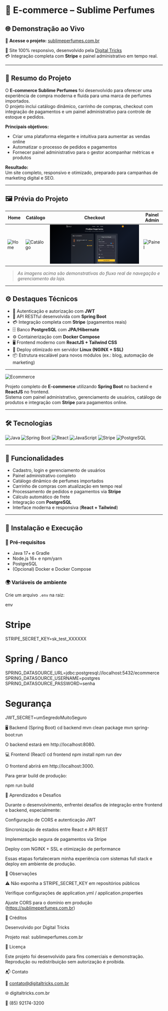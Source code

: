 # 💎 E-commerce – Sublime Perfumes

## 🌐 Demonstração ao Vivo

🛒 **Acesse o projeto:** [sublimeperfumes.com.br](https://sublimeperfumes.com.br)

📱 Site 100% responsivo, desenvolvido pela [Digital Tricks](https://digitaltricks.com.br)  
💳 Integração completa com **Stripe** e painel administrativo em tempo real.

---

## 💼 Resumo do Projeto

O **E-commerce Sublime Perfumes** foi desenvolvido para oferecer uma experiência de compra moderna e fluida para uma marca de perfumes importados.  
O projeto inclui catálogo dinâmico, carrinho de compras, checkout com integração de pagamentos e um painel administrativo para controle de estoque e pedidos.

**Principais objetivos:**
- Criar uma plataforma elegante e intuitiva para aumentar as vendas online  
- Automatizar o processo de pedidos e pagamentos  
- Fornecer painel administrativo para o gestor acompanhar métricas e produtos  

**Resultado:**  
Um site completo, responsivo e otimizado, preparado para campanhas de marketing digital e SEO.

---

## 🖼️ Prévia do Projeto

| Home | Catálogo | Checkout | Painel Admin |
|------|-----------|-----------|--------------|
| ![Home](./docs/home.gif) | ![Catálogo](./docs/catalogo.gif) | ![Checkout](./docs/checkout.png) | ![Painel](./docs/dashboard.gif) |

> *As imagens acima são demonstrativas do fluxo real de navegação e gerenciamento da loja.*

---

## ⚙️ Destaques Técnicos

- 🔐 Autenticação e autorização com **JWT**
- 🧩 API RESTful desenvolvida com **Spring Boot**
- 💳 Integração completa com **Stripe** (pagamentos reais)
- 🗄️ Banco **PostgreSQL** com **JPA/Hibernate**
- ⚙️ Containerização com **Docker Compose**
- 🖥️ Frontend moderno com **ReactJS + Tailwind CSS**
- 🚀 Deploy otimizado em servidor **Linux (NGINX + SSL)**
- 📦 Estrutura escalável para novos módulos (ex.: blog, automação de marketing)

---

![Ecommerce](https://img.shields.io/badge/Ecommerce-Spring%20Boot%20%2B%20ReactJS-blue?style=for-the-badge&logo=java)

Projeto completo de **E-commerce** utilizando **Spring Boot** no backend e **ReactJS** no frontend.  
Sistema com painel administrativo, gerenciamento de usuários, catálogo de produtos e integração com **Stripe** para pagamentos online.

---

## 🛠 Tecnologias

![Java](https://img.shields.io/badge/Java-ED8B00?style=for-the-badge&logo=java&logoColor=white)
![Spring Boot](https://img.shields.io/badge/Spring%20Boot-6DB33F?style=for-the-badge&logo=spring&logoColor=white)
![React](https://img.shields.io/badge/React-61DAFB?style=for-the-badge&logo=react&logoColor=black)
![JavaScript](https://img.shields.io/badge/JavaScript-F7DF1E?style=for-the-badge&logo=javascript&logoColor=black)
![Stripe](https://img.shields.io/badge/Stripe-635BFF?style=for-the-badge&logo=stripe&logoColor=white)
![PostgreSQL](https://img.shields.io/badge/PostgreSQL-4169E1?style=for-the-badge&logo=postgresql&logoColor=white)

---

## 🌟 Funcionalidades

- Cadastro, login e gerenciamento de usuários  
- Painel administrativo completo  
- Catálogo dinâmico de perfumes importados  
- Carrinho de compras com atualização em tempo real  
- Processamento de pedidos e pagamentos via **Stripe**  
- Cálculo automático de frete  
- Integração com **PostgreSQL**  
- Interface moderna e responsiva (**React + Tailwind**)  

---

## 🚀 Instalação e Execução

### 🔧 Pré-requisitos

- Java 17+ e Gradle  
- Node.js 16+ e npm/yarn  
- PostgreSQL  
- (Opcional) Docker e Docker Compose

### 🌍 Variáveis de ambiente

Crie um arquivo `.env` na raiz:

env
# Stripe
STRIPE_SECRET_KEY=sk_test_XXXXXX

# Spring / Banco
SPRING_DATASOURCE_URL=jdbc:postgresql://localhost:5432/ecommerce
SPRING_DATASOURCE_USERNAME=postgres
SPRING_DATASOURCE_PASSWORD=senha

# Segurança
JWT_SECRET=umSegredoMuitoSeguro

🖥️ Backend (Spring Boot)
cd backend
mvn clean package
mvn spring-boot:run


O backend estará em http://localhost:8080.

💻 Frontend (React)
cd frontend
npm install
npm run dev


O frontend abrirá em http://localhost:3000.

Para gerar build de produção:

npm run build

🧠 Aprendizados e Desafios

Durante o desenvolvimento, enfrentei desafios de integração entre frontend e backend, especialmente:

Configuração de CORS e autenticação JWT

Sincronização de estados entre React e API REST

Implementação segura de pagamentos via Stripe

Deploy com NGINX + SSL e otimização de performance

Essas etapas fortaleceram minha experiência com sistemas full stack e deploy em ambiente de produção.

🔐 Observações

⚠️ Não exponha a STRIPE_SECRET_KEY em repositórios públicos

Verifique configurações de application.yml / application.properties

Ajuste CORS para o domínio em produção (https://sublimeperfumes.com.br)

🤝 Créditos

Desenvolvido por Digital Tricks

Projeto real: sublimeperfumes.com.br

📄 Licença

Este projeto foi desenvolvido para fins comerciais e demonstração.
Reprodução ou redistribuição sem autorização é proibida.

📬 Contato

📧 contato@digitaltricks.com.br

🌐 digitaltricks.com.br

📱 (85) 92174-3200

